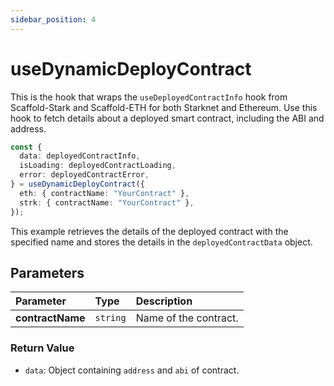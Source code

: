 ```yaml
---
sidebar_position: 4
---
```


# useDynamicDeployContract

This is the hook that wraps the `useDeployedContractInfo` hook from Scaffold-Stark and Scaffold-ETH for both Starknet and Ethereum. Use this hook to fetch details about a deployed smart contract, including the ABI and address.

```ts
const {
  data: deployedContractInfo,
  isLoading: deployedContractLoading,
  error: deployedContractError,
} = useDynamicDeployContract({
  eth: { contractName: "YourContract" },
  strk: { contractName: "YourContract" },
});
```

This example retrieves the details of the deployed contract with the specified name and stores the details in the `deployedContractData` object.

## Parameters

| Parameter        | Type     | Description           |
| :--------------- | :------- | :-------------------- |
| **contractName** | `string` | Name of the contract. |

### Return Value

- `data`: Object containing `address` and `abi` of contract.
